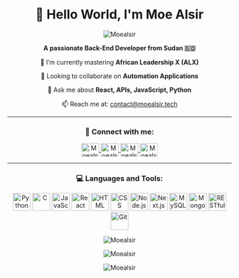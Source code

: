 <h1 align="center">👋 Hello World, I'm Moe Alsir</h1>
<p align="center">
  <img src="https://komarev.com/ghpvc/?username=Moealsir&label=Moe%20Alsir&color=0e75b6&style=flat-square" alt="Moealsir" />
</p>

<p align="center">
  <strong>A passionate Back-End Developer from Sudan 🇸🇩</strong>
</p>

<p align="center">🌱 I’m currently mastering <strong>African Leadership X (ALX)</strong></p>
<p align="center">👯 Looking to collaborate on <strong>Automation Applications</strong></p>
<p align="center">💬 Ask me about <strong>React, APIs, JavaScript, Python</strong></p>
<p align="center">📫 Reach me at: <a href="mailto:contact@moealsir.tech">contact@moealsir.tech</a></p>

---

<h3 align="center">🔗 Connect with me:</h3>
<p align="center">
    <a href="mailto:mohamedwdalsir@gmail.com" target="blank">
        <img align="center" src="https://img.icons8.com/color/48/000000/gmail.png" alt="Moealsir" height="30" width="40" />
    </a>
    <a href="https://linkedin.com/in/Moealsir" target="blank">
        <img align="center" src="https://img.icons8.com/color/48/000000/linkedin.png" alt="Moealsir" height="30" width="40" />
    </a>
    <a href="https://twitter.com/hajekki" target="blank">
        <img align="center" src="https://img.icons8.com/color/48/000000/twitter.png" alt="Moealsir" height="30" width="40" />
    </a>
    <a href="https://t.me/Moealsir" target="blank">
        <img align="center" src="https://img.icons8.com/color/48/000000/telegram-app.png" alt="Moealsir" height="30" width="40" />
    </a>

</p>

---

<h3 align="center">💻 Languages and Tools:</h3>
<p align="center">
  <img src="https://img.icons8.com/color/48/000000/python.png" alt="Python" title="Python" width="40" height="40"/>
  <img src="https://img.icons8.com/color/48/000000/c-programming.png" alt="C" title="C" width="40" height="40"/>
  <img src="https://img.icons8.com/color/48/000000/javascript.png" alt="JavaScript" title="JavaScript" width="40" height="40"/>
  <img src="https://img.icons8.com/color/48/000000/react-native.png" alt="React" title="React" width="40" height="40"/>
  <img src="https://img.icons8.com/color/48/000000/html-5.png" alt="HTML" title="HTML" width="40" height="40"/>
  <img src="https://img.icons8.com/color/48/000000/css3.png" alt="CSS" title="CSS" width="40" height="40"/>
  <img src="https://img.icons8.com/color/48/000000/nodejs.png" alt="Node.js" title="Node.js" width="40" height="40"/>
  <img src="https://img.icons8.com/color/48/000000/nextjs.png" alt="Next.js" title="HTML" width="40" height="40"/>
  <img src="https://img.icons8.com/color/48/000000/mysql.png" alt="MySQL" title="MySQL" width="40" height="40"/>
  <img src="https://img.icons8.com/color/48/000000/mongodb.png" alt="MongoDB" title="MongoDB" width="40" height="40"/>
  <img src="https://img.icons8.com/color/48/000000/api.png" alt="RESTful API" title="RESTful API" width="40" height="40"/>
  <img src="https://img.icons8.com/color/48/000000/git.png" alt="Git" title="Git" width="40" height="40"/>
</p>

<p align="center">
  <img src="https://github-readme-stats.vercel.app/api/top-langs?username=Moealsir&show_icons=true&theme=radical&locale=en&layout=compact" alt="Moealsir" />
</p>

<p align="center">
  <img src="https://github-readme-stats.vercel.app/api?username=Moealsir&show_icons=true&theme=radical&locale=en" alt="Moealsir" />
</p>

<p align="center">
  <img src="https://github-readme-streak-stats.herokuapp.com/?user=Moealsir&theme=radical" alt="Moealsir" />
</p>
